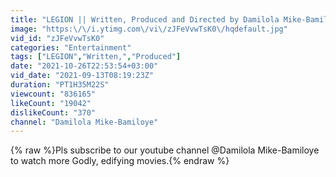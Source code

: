 ```yaml
---
title: "LEGION || Written, Produced and Directed by Damilola Mike-Bamiloye || Mount Zion's Latest"
image: "https:\/\/i.ytimg.com\/vi\/zJFeVvwTsK0\/hqdefault.jpg"
vid_id: "zJFeVvwTsK0"
categories: "Entertainment"
tags: ["LEGION","Written,","Produced"]
date: "2021-10-26T22:53:54+03:00"
vid_date: "2021-09-13T08:19:23Z"
duration: "PT1H35M22S"
viewcount: "836165"
likeCount: "19042"
dislikeCount: "370"
channel: "Damilola Mike-Bamiloye"
---
```

{% raw %}Pls subscribe to our youtube channel @Damilola Mike-Bamiloye to watch more Godly, edifying movies.{% endraw %}
